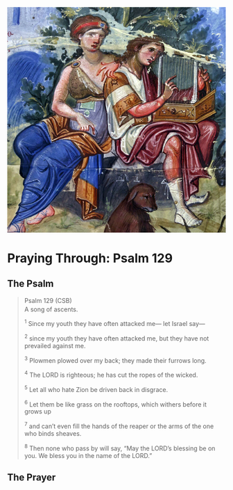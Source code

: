 <img class="intro-right" src="art-paris-psalter.jpg">

<style>
  li {list-style-type: none;}
  p + ul {
    margin-top: -18px;
}
</style>

# Praying Through: Psalm 129

## The Psalm

>Psalm 129 (CSB)  
><sup></sup> A song of ascents. 
>
><sup>1</sup> Since my youth they have often attacked me— let Israel say— 
>
><sup>2</sup> since my youth they have often attacked me, but they have not prevailed against me. 
>
><sup>3</sup> Plowmen plowed over my back; they made their furrows long. 
>
><sup>4</sup> The LORD is righteous; he has cut the ropes of the wicked. 
>
><sup>5</sup> Let all who hate Zion be driven back in disgrace. 
>
><sup>6</sup> Let them be like grass on the rooftops, which withers before it grows up 
>
><sup>7</sup> and can’t even fill the hands of the reaper or the arms of the one who binds sheaves. 
>
><sup>8</sup> Then none who pass by will say, “May the LORD’s blessing be on you. We bless you in the name of the LORD.”

## The Prayer

<div style="font-variant: small-caps;">

</div>

